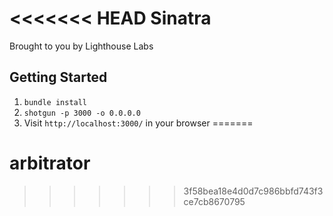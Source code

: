 <<<<<<< HEAD
Sinatra
=============

Brought to you by Lighthouse Labs

## Getting Started

1. `bundle install`
2. `shotgun -p 3000 -o 0.0.0.0`
3. Visit `http://localhost:3000/` in your browser
=======
# arbitrator
>>>>>>> 3f58bea18e4d0d7c986bbfd743f3ce7cb8670795
